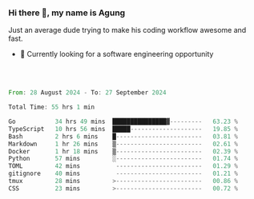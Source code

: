 ### Hi there 👋, my name is Agung
Just an average dude trying to make his coding workflow awesome and fast.

<!--
**agungfir98/agungfir98** is a ✨ _special_ ✨ repository because its `README.md` (this file) appears on your GitHub profile.
-->

- 🔭 Currently looking for a software engineering opportunity
<br/>
<br/>
<!--START_SECTION:waka-->

```rust
From: 28 August 2024 - To: 27 September 2024

Total Time: 55 hrs 1 min

Go           34 hrs 49 mins  ███████████████▓---------   63.23 %
TypeScript   10 hrs 56 mins  █████--------------------   19.85 %
Bash         2 hrs 6 mins    █------------------------   03.81 %
Markdown     1 hr 26 mins    ▒------------------------   02.61 %
Docker       1 hr 18 mins    ▒------------------------   02.39 %
Python       57 mins         ░------------------------   01.74 %
TOML         42 mins          ------------------------   01.29 %
gitignore    40 mins          ------------------------   01.21 %
tmux         28 mins         >------------------------   00.86 %
CSS          23 mins         >------------------------   00.72 %
```

<!--END_SECTION:waka-->
